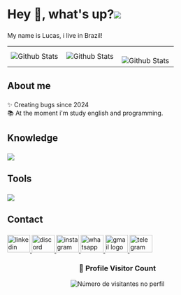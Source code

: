 <h1 align="left">Hey 👋, what's up?<img src="https://skillicons.dev/icons?i=devto" /></h1>

###

<p align="left">My name is Lucas, i live in Brazil!</p>

<table>
  <tr>
    <td>
      <img
        align="left"
        src="https://github-readme-stats.vercel.app/api?username=LucasBonny&theme=dark&hide_border=false&include_all_commits=true"
        alt="Github Stats"
      />
    </td>
    <td>
      <img
        align="left"
        src="https://github-readme-stats.vercel.app/api/top-langs/?username=LucasBonny&theme=dark&hide_border=false&include_all_commits=true&count_private=true&layout=compact"
        alt="Github Stats"
      />
    </td>
    <td>
      <br />
      <img
        align="left"
        src="https://github-readme-streak-stats.herokuapp.com/?user=LucasBonny&theme=dark&hide_border=false"
        alt="Github Stats"
      />
    </td>
  </tr>
</table>

###

<h2 align="left">About me</h2>

###

<p align="left">✨ Creating bugs since 2024<br>📚 At the moment i'm study english and programming.</p>

###

<h2 align="left">Knowledge</h2>

###

<p align="left">
  <a href="#">
    <img src="https://skillicons.dev/icons?i=spring,java,javascript,html,git,linux,mysql" />
  </a>
</p>

###

<h2 align="left">Tools</h2>

###

<p align="left">
  <a href="#">
    <img src="https://skillicons.dev/icons?i=vscode,aws,docker,eclipse,postman,postgres" />
  </a>
</p>

###

<h2 align="left">Contact</h2>

###

<div align="left">
  <a href="www.linkedin.com/in/lucasbonny" target="_blank">
    <img src="https://raw.githubusercontent.com/maurodesouza/profile-readme-generator/master/src/assets/icons/social/linkedin/default.svg" width="52" height="40" alt="linkedin logo"  />
  </a>
  <a href="discord.com/lucasbonny" target="_blank">
    <img src="https://raw.githubusercontent.com/maurodesouza/profile-readme-generator/master/src/assets/icons/social/discord/default.svg" width="52" height="40" alt="discord logo"  />
  </a>
  <a href="https://instagram.com/lucasbonnyfc" target="_blank">
    <img src="https://raw.githubusercontent.com/maurodesouza/profile-readme-generator/master/src/assets/icons/social/instagram/default.svg" width="52" height="40" alt="instagram logo"  />
  </a>
  <a href="https://wa.me/5561996267235" target="_blank">
    <img src="https://raw.githubusercontent.com/maurodesouza/profile-readme-generator/master/src/assets/icons/social/whatsapp/default.svg" width="52" height="40" alt="whatsapp logo"  />
  </a>
  <a href="malito:lucas@gunthercloud.com.br" target="_blank">
    <img src="https://raw.githubusercontent.com/maurodesouza/profile-readme-generator/master/src/assets/icons/social/gmail/default.svg" width="52" height="40" alt="gmail logo"  />
  </a>
  <a href="https://t.me/lucasbonny" target="_blank">
    <img src="https://raw.githubusercontent.com/maurodesouza/profile-readme-generator/master/src/assets/icons/social/telegram/default.svg" width="52" height="40" alt="telegram logo"  />
  </a>
</div>

###
<div align="center">
  <h3><b>📍 Profile Visitor Count</b></h3>
</div>

<p align="center">
  <img
    src="https://profile-counter.glitch.me/lucasbonny/count.svg"
    alt="Número de visitantes no perfil"
  />
</p>
